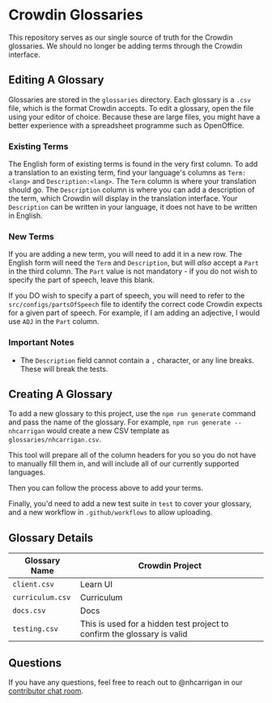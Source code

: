 # Crowdin Glossaries

This repository serves as our single source of truth for the Crowdin glossaries. We should no longer be adding terms through the Crowdin interface.

## Editing A Glossary

Glossaries are stored in the `glossaries` directory. Each glossary is a `.csv` file, which is the format Crowdin accepts. To edit a glossary, open the file using your editor of choice. Because these are large files, you might have a better experience with a spreadsheet programme such as OpenOffice.

### Existing Terms

The English form of existing terms is found in the very first column. To add a translation to an existing term, find your language's columns as `Term:<lang>` and `Description:<lang>`. The `Term` column is where your translation should go. The `Description` column is where you can add a description of the term, which Crowdin will display in the translation interface. Your `Description` can be written in your language, it does not have to be written in English.

### New Terms

If you are adding a new term, you will need to add it in a new row. The English form will need the `Term` and `Description`, but will _also_ accept a `Part` in the third column. The `Part` value is not mandatory - if you do not wish to specify the part of speech, leave this blank.

If you DO wish to specify a part of speech, you will need to refer to the `src/configs/partsOfSpeech` file to identify the correct code Crowdin expects for a given part of speech. For example, if I am adding an adjective, I would use `ADJ` in the `Part` column.

### Important Notes

- The `Description` field cannot contain a `,` character, or any line breaks. These will break the tests.

## Creating A Glossary

To add a new glossary to this project, use the `npm run generate` command and pass the name of the glossary. For example, `npm run generate -- nhcarrigan` would create a new CSV template as `glossaries/nhcarrigan.csv`.

This tool will prepare all of the column headers for you so you do not have to manually fill them in, and will include all of our currently supported languages.

Then you can follow the process above to add your terms.

Finally, you'd need to add a new test suite in `test` to cover your glossary, and a new workflow in `.github/workflows` to allow uploading.

## Glossary Details

| Glossary Name    | Crowdin Project                                                         |
| ---------------- | ----------------------------------------------------------------------- |
| `client.csv`     | Learn UI                                                                |
| `curriculum.csv` | Curriculum                                                              |
| `docs.csv`       | Docs                                                                    |
| `testing.csv`    | This is used for a hidden test project to confirm the glossary is valid |

## Questions

If you have any questions, feel free to reach out to @nhcarrigan in our [contributor chat room](https://discord.gg/PRyKn3Vbay).
